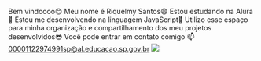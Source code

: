 Bem vindoooo😊
Meu nome é Riquelmy Santos😄
Estou estudando na Alura📖
Estou me desenvolvendo na linguagem JavaScript📑
Utilizo esse espaço para minha organização e compartilhamento dos meu projetos desenvolvidos😎
Você pode entrar em contato comigo 📫
00001122974991sp@al.educacao.sp.gov.br
![](https://riobananal.es.gov.br/Media/PrefeituraRioBananal/_Profiles/c4d8c6e6/97342fd4/IMAGEM%20FILHOTE%20DE%20CAPIVARA%20RESGATADO%20-%2020.04.2022.jpg?v=637860694364745650)
